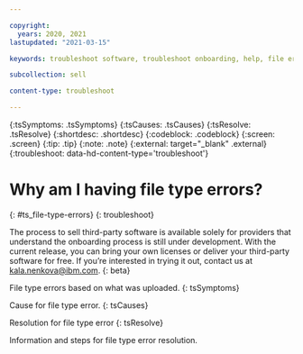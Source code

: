 ```yaml
---

copyright:
  years: 2020, 2021
lastupdated: "2021-03-15"

keywords: troubleshoot software, troubleshoot onboarding, help, file errors, product portal, partner portal, partners, sellers, third-party software

subcollection: sell

content-type: troubleshoot

---
```


{:tsSymptoms: .tsSymptoms}
{:tsCauses: .tsCauses}
{:tsResolve: .tsResolve}
{:shortdesc: .shortdesc}
{:codeblock: .codeblock}
{:screen: .screen}
{:tip: .tip}
{:note: .note}
{:external: target="_blank" .external}
{:troubleshoot: data-hd-content-type='troubleshoot'}

# Why am I having file type errors?
{: #ts_file-type-errors}
{: troubleshoot}

The process to sell third-party software is available solely for providers that understand the onboarding process is still under development. With the current release, you can bring your own licenses or deliver your third-party software for free. If you’re interested in trying it out, contact us at kala.nenkova@ibm.com.
{: beta}

File type errors based on what was uploaded. 
{: tsSymptoms}

Cause for file type error.
{: tsCauses}

Resolution for file type error 
{: tsResolve}

Information and steps for file type error resolution. 
